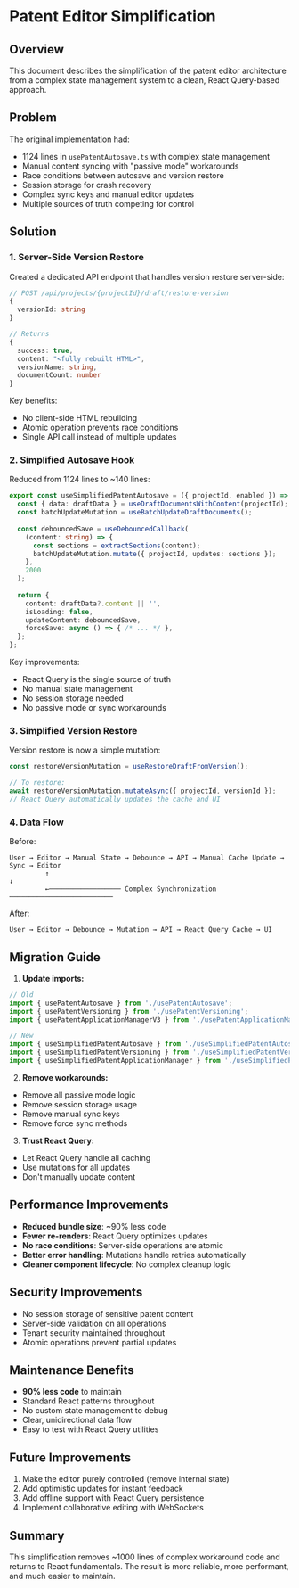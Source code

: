 # Patent Editor Simplification

## Overview

This document describes the simplification of the patent editor architecture from a complex state management system to a clean, React Query-based approach.

## Problem

The original implementation had:
- 1124 lines in `usePatentAutosave.ts` with complex state management
- Manual content syncing with "passive mode" workarounds
- Race conditions between autosave and version restore
- Session storage for crash recovery
- Complex sync keys and manual editor updates
- Multiple sources of truth competing for control

## Solution

### 1. Server-Side Version Restore

Created a dedicated API endpoint that handles version restore server-side:

```typescript
// POST /api/projects/{projectId}/draft/restore-version
{
  versionId: string
}

// Returns
{
  success: true,
  content: "<fully rebuilt HTML>",
  versionName: string,
  documentCount: number
}
```

Key benefits:
- No client-side HTML rebuilding
- Atomic operation prevents race conditions
- Single API call instead of multiple updates

### 2. Simplified Autosave Hook

Reduced from 1124 lines to ~140 lines:

```typescript
export const useSimplifiedPatentAutosave = ({ projectId, enabled }) => {
  const { data: draftData } = useDraftDocumentsWithContent(projectId);
  const batchUpdateMutation = useBatchUpdateDraftDocuments();
  
  const debouncedSave = useDebouncedCallback(
    (content: string) => {
      const sections = extractSections(content);
      batchUpdateMutation.mutate({ projectId, updates: sections });
    },
    2000
  );
  
  return {
    content: draftData?.content || '',
    isLoading: false,
    updateContent: debouncedSave,
    forceSave: async () => { /* ... */ },
  };
};
```

Key improvements:
- React Query is the single source of truth
- No manual state management
- No session storage needed
- No passive mode or sync workarounds

### 3. Simplified Version Restore

Version restore is now a simple mutation:

```typescript
const restoreVersionMutation = useRestoreDraftFromVersion();

// To restore:
await restoreVersionMutation.mutateAsync({ projectId, versionId });
// React Query automatically updates the cache and UI
```

### 4. Data Flow

Before:
```
User → Editor → Manual State → Debounce → API → Manual Cache Update → Sync → Editor
         ↑                                                                      ↓
         ←────────────────── Complex Synchronization ──────────────────────────
```

After:
```
User → Editor → Debounce → Mutation → API → React Query Cache → UI
```

## Migration Guide

1. **Update imports:**
```typescript
// Old
import { usePatentAutosave } from './usePatentAutosave';
import { usePatentVersioning } from './usePatentVersioning';
import { usePatentApplicationManagerV3 } from './usePatentApplicationManagerV3';

// New
import { useSimplifiedPatentAutosave } from './useSimplifiedPatentAutosave';
import { useSimplifiedPatentVersioning } from './useSimplifiedPatentVersioning';
import { useSimplifiedPatentApplicationManager } from './useSimplifiedPatentApplicationManager';
```

2. **Remove workarounds:**
- Remove all passive mode logic
- Remove session storage usage
- Remove manual sync keys
- Remove force sync methods

3. **Trust React Query:**
- Let React Query handle all caching
- Use mutations for all updates
- Don't manually update content

## Performance Improvements

- **Reduced bundle size**: ~90% less code
- **Fewer re-renders**: React Query optimizes updates
- **No race conditions**: Server-side operations are atomic
- **Better error handling**: Mutations handle retries automatically
- **Cleaner component lifecycle**: No complex cleanup logic

## Security Improvements

- No session storage of sensitive patent content
- Server-side validation on all operations
- Tenant security maintained throughout
- Atomic operations prevent partial updates

## Maintenance Benefits

- **90% less code** to maintain
- Standard React patterns throughout
- No custom state management to debug
- Clear, unidirectional data flow
- Easy to test with React Query utilities

## Future Improvements

1. Make the editor purely controlled (remove internal state)
2. Add optimistic updates for instant feedback
3. Add offline support with React Query persistence
4. Implement collaborative editing with WebSockets

## Summary

This simplification removes ~1000 lines of complex workaround code and returns to React fundamentals. The result is more reliable, more performant, and much easier to maintain. 